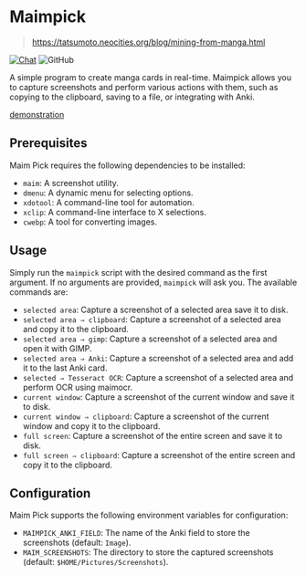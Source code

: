 # Maimpick

> https://tatsumoto.neocities.org/blog/mining-from-manga.html

[![Chat](https://img.shields.io/badge/chat-join-green)](https://tatsumoto-ren.github.io/blog/join-our-community.html)
![GitHub](https://img.shields.io/github/license/Ajatt-Tools/maimpick)

A simple program to create manga cards in real-time.
Maimpick allows you to capture screenshots and perform various actions with them,
such as copying to the clipboard,
saving to a file,
or integrating with Anki.

[demonstration](https://www.youtube.com/watch?v=VkqkpDxF78Y)

## Prerequisites

Maim Pick requires the following dependencies to be installed:

- `maim`: A screenshot utility.
- `dmenu`: A dynamic menu for selecting options.
- `xdotool`: A command-line tool for automation.
- `xclip`: A command-line interface to X selections.
- `cwebp`: A tool for converting images.

## Usage

Simply run the `maimpick` script with the desired command as the first argument.
If no arguments are provided, `maimpick` will ask you.
The available commands are:

- `selected area`: Capture a screenshot of a selected area save it to disk.
- `selected area ⇒ clipboard`: Capture a screenshot of a selected area and copy it to the clipboard.
- `selected area ⇒ gimp`: Capture a screenshot of a selected area and open it with GIMP.
- `selected area ⇒ Anki`: Capture a screenshot of a selected area and add it to the last Anki card.
- `selected ⇒ Tesseract OCR`: Capture a screenshot of a selected area and perform OCR using maimocr.
- `current window`: Capture a screenshot of the current window and save it to disk.
- `current window ⇒ clipboard`: Capture a screenshot of the current window and copy it to the clipboard.
- `full screen`: Capture a screenshot of the entire screen and save it to disk.
- `full screen ⇒ clipboard`: Capture a screenshot of the entire screen and copy it to the clipboard.

## Configuration

Maim Pick supports the following environment variables for configuration:

- `MAIMPICK_ANKI_FIELD`: The name of the Anki field to store the screenshots (default: `Image`).
- `MAIM_SCREENSHOTS`: The directory to store the captured screenshots (default: `$HOME/Pictures/Screenshots`).
